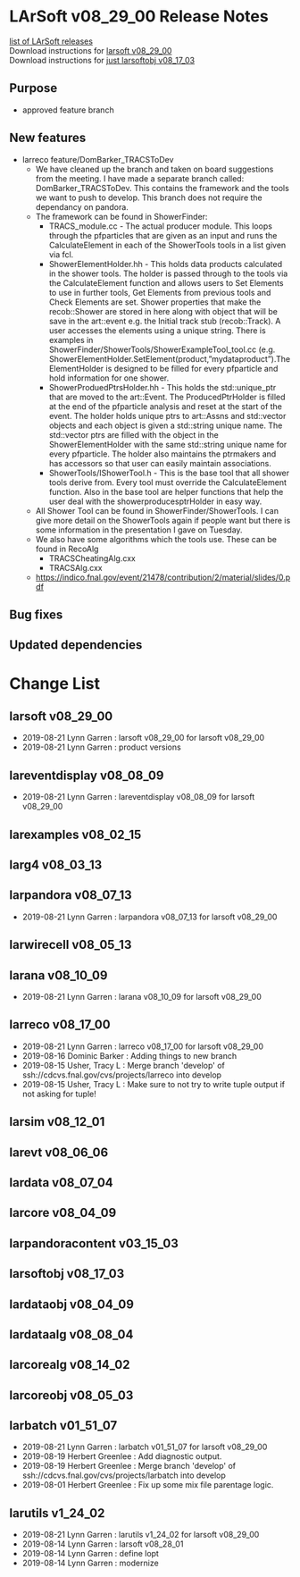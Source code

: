 # LArSoft v08_29_00 Release Notes



[list of LArSoft releases](LArSoft_release_list)  
Download instructions for [larsoft v08_29_00](https://scisoft.fnal.gov/scisoft/bundles/larsoft/v08_29_00/larsoft-v08_29_00.html)  
Download instructions for [just larsoftobj v08_17_03](https://scisoft.fnal.gov/scisoft/bundles/larsoftobj/v08_17_03/larsoftobj-v08_17_03.html)

## Purpose

-   approved feature branch

## New features

-   larreco feature/DomBarker_TRACSToDev
    -   We have cleaned up the branch and taken on board suggestions from the meeting. I have made a separate branch called: DomBarker_TRACSToDev. This contains the framework and the tools we want to push to develop. This branch does not require the dependancy on pandora.
    -   The framework can be found in ShowerFinder:
        -   TRACS_module.cc - The actual producer module. This loops through the pfparticles that are given as an input and runs the CalculateElement in each of the ShowerTools tools in a list given via fcl.
        -   ShowerElementHolder.hh - This holds data products calculated in the shower tools. The holder is passed through to the tools via the CalculateElement function and allows users to Set Elements to use in further tools, Get Elements from previous tools and Check Elements are set. Shower properties that make the recob::Shower are stored in here along with object that will be save in the art::event e.g. the Initial track stub (recob::Track). A user accesses the elements using a unique string. There is examples in ShowerFinder/ShowerTools/ShowerExampleTool_tool.cc (e.g. ShowerElementHolder.SetElement(product,”mydataproduct”).The ElementHolder is designed to be filled for every pfparticle and hold information for one shower.
        -   ShowerProduedPtrsHolder.hh - This holds the std::unique_ptr that are moved to the art::Event. The ProducedPtrHolder is filled at the end of the pfparticle analysis and reset at the start of the event. The holder holds unique ptrs to art::Assns and std::vector<T> objects and each object is given a std::string unique name. The std::vector<T> ptrs are filled with the object in the ShowerElementHolder with the same std::string unique name for every pfparticle. The holder also maintains the ptrmakers and has accessors so that user can easily maintain associations.
        -   ShowerTools/IShowerTool.h - This is the base tool that all shower tools derive from. Every tool must override the CalculateElement function. Also in the base tool are helper functions that help the user deal with the showerproducesptrHolder in easy way.
    -   All Shower Tool can be found in ShowerFinder/ShowerTools. I can give more detail on the ShowerTools again if people want but there is some information in the presentation I gave on Tuesday.
    -   We also have some algorithms which the tools use. These can be found in RecoAlg
        -   TRACSCheatingAlg.cxx
        -   TRACSAlg.cxx
    -   https://indico.fnal.gov/event/21478/contribution/2/material/slides/0.pdf

## Bug fixes

## Updated dependencies

# Change List

## larsoft v08_29_00

-   2019-08-21 Lynn Garren : larsoft v08_29_00 for larsoft v08_29_00
-   2019-08-21 Lynn Garren : product versions

## lareventdisplay v08_08_09

-   2019-08-21 Lynn Garren : lareventdisplay v08_08_09 for larsoft v08_29_00

## larexamples v08_02_15

## larg4 v08_03_13

## larpandora v08_07_13

-   2019-08-21 Lynn Garren : larpandora v08_07_13 for larsoft v08_29_00

## larwirecell v08_05_13

## larana v08_10_09

-   2019-08-21 Lynn Garren : larana v08_10_09 for larsoft v08_29_00

## larreco v08_17_00

-   2019-08-21 Lynn Garren : larreco v08_17_00 for larsoft v08_29_00
-   2019-08-16 Dominic Barker : Adding things to new branch
-   2019-08-15 Usher, Tracy L : Merge branch 'develop' of ssh://cdcvs.fnal.gov/cvs/projects/larreco into develop
-   2019-08-15 Usher, Tracy L : Make sure to not try to write tuple output if not asking for tuple!

## larsim v08_12_01

## larevt v08_06_06

## lardata v08_07_04

## larcore v08_04_09

## larpandoracontent v03_15_03

## larsoftobj v08_17_03

## lardataobj v08_04_09

## lardataalg v08_08_04

## larcorealg v08_14_02

## larcoreobj v08_05_03

## larbatch v01_51_07

-   2019-08-21 Lynn Garren : larbatch v01_51_07 for larsoft v08_29_00
-   2019-08-19 Herbert Greenlee : Add diagnostic output.
-   2019-08-19 Herbert Greenlee : Merge branch 'develop' of ssh://cdcvs.fnal.gov/cvs/projects/larbatch into develop
-   2019-08-01 Herbert Greenlee : Fix up some mix file parentage logic.

## larutils v1_24_02

-   2019-08-21 Lynn Garren : larutils v1_24_02 for larsoft v08_29_00
-   2019-08-14 Lynn Garren : larsoft v08_28_01
-   2019-08-14 Lynn Garren : define lopt
-   2019-08-14 Lynn Garren : modernize
